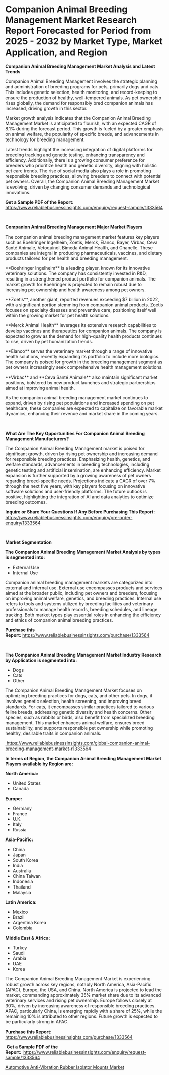 <p><h1>Companion Animal Breeding Management Market Research Report Forecasted for Period from 2025 -  2032 by Market Type, Market Application, and Region</h1></p><p><strong>Companion Animal Breeding Management Market Analysis and Latest Trends</strong></p>
<p><p>Companion Animal Breeding Management involves the strategic planning and administration of breeding programs for pets, primarily dogs and cats. This includes genetic selection, health monitoring, and record-keeping to ensure the production of healthy, well-tempered animals. As pet ownership rises globally, the demand for responsibly bred companion animals has increased, driving growth in this sector. </p><p>Market growth analysis indicates that the Companion Animal Breeding Management Market is anticipated to flourish, with an expected CAGR of 8.1% during the forecast period. This growth is fueled by a greater emphasis on animal welfare, the popularity of specific breeds, and advancements in technology for breeding management. </p><p>Latest trends highlight the increasing integration of digital platforms for breeding tracking and genetic testing, enhancing transparency and efficiency. Additionally, there is a growing consumer preference for breeders who prioritize health and genetic diversity, aligning with holistic pet care trends. The rise of social media also plays a role in promoting responsible breeding practices, allowing breeders to connect with potential pet owners. Overall, the Companion Animal Breeding Management Market is evolving, driven by changing consumer demands and technological innovations.</p></p>
<p><strong>Get a Sample PDF of the Report:&nbsp;</strong> <a href="https://www.reliablebusinessinsights.com/enquiry/request-sample/1333564?utm_campaign=3278&utm_medium=2&utm_source=Github&utm_content=ia&utm_term=24032025&utm_id=companion-animal-breeding-management">https://www.reliablebusinessinsights.com/enquiry/request-sample/1333564</a></p>
<p>&nbsp;</p>
<p><strong>Companion Animal Breeding Management Major Market Players</strong></p>
<p><p>The companion animal breeding management market features key players such as Boehringer Ingelheim, Zoetis, Merck, Elanco, Bayer, Virbac, Ceva Santé Animale, Vetoquinol, Bimeda Animal Health, and Chanelle. These companies are integral in producing pharmaceuticals, vaccines, and dietary products tailored for pet health and breeding management.</p><p>**Boehringer Ingelheim** is a leading player, known for its innovative veterinary solutions. The company has consistently invested in R&D, resulting in a strengthened product portfolio for companion animals. The market growth for Boehringer is projected to remain robust due to increasing pet ownership and health awareness among pet owners.</p><p>**Zoetis**, another giant, reported revenues exceeding $7 billion in 2022, with a significant portion stemming from companion animal products. Zoetis focuses on specialty diseases and preventive care, positioning itself well within the growing market for pet health solutions.</p><p>**Merck Animal Health** leverages its extensive research capabilities to develop vaccines and therapeutics for companion animals. The company is expected to grow as the demand for high-quality health products continues to rise, driven by pet humanization trends.</p><p>**Elanco** serves the veterinary market through a range of innovative health solutions, recently expanding its portfolio to include more biologics. The company is poised for growth in the breeding management segment as pet owners increasingly seek comprehensive health management solutions.</p><p>**Virbac** and **Ceva Santé Animale** also maintain significant market positions, bolstered by new product launches and strategic partnerships aimed at improving animal health. </p><p>As the companion animal breeding management market continues to expand, driven by rising pet populations and increased spending on pet healthcare, these companies are expected to capitalize on favorable market dynamics, enhancing their revenue and market share in the coming years.</p></p>
<p>&nbsp;</p>
<p><strong>What Are The Key Opportunities For Companion Animal Breeding Management Manufacturers?</strong></p>
<p><p>The Companion Animal Breeding Management market is poised for significant growth, driven by rising pet ownership and increasing demand for responsible breeding practices. Emphasizing health, genetics, and welfare standards, advancements in breeding technologies, including genetic testing and artificial insemination, are enhancing efficiency. Market expansion is further supported by a growing awareness of pet owners regarding breed-specific needs. Projections indicate a CAGR of over 7% through the next five years, with key players focusing on innovative software solutions and user-friendly platforms. The future outlook is positive, highlighting the integration of AI and data analytics to optimize breeding outcomes.</p></p>
<p><strong>Inquire or Share Your Questions If Any Before Purchasing This Report:</strong> <a href="https://www.reliablebusinessinsights.com/enquiry/pre-order-enquiry/1333564?utm_campaign=3278&utm_medium=2&utm_source=Github&utm_content=ia&utm_term=24032025&utm_id=companion-animal-breeding-management">https://www.reliablebusinessinsights.com/enquiry/pre-order-enquiry/1333564</a></p>
<p>&nbsp;</p>
<p><strong>Market Segmentation</strong></p>
<p><strong>The Companion Animal Breeding Management Market Analysis by types is segmented into:</strong></p>
<p><ul><li>External Use</li><li>Internal Use</li></ul></p>
<p><p>Companion animal breeding management markets are categorized into external and internal use. External use encompasses products and services aimed at the broader public, including pet owners and breeders, focusing on improving animal welfare, genetics, and breeding practices. Internal use refers to tools and systems utilized by breeding facilities and veterinary professionals to manage health records, breeding schedules, and lineage tracking. Both market types play essential roles in enhancing the efficiency and ethics of companion animal breeding practices.</p></p>
<p><strong>Purchase this Report:&nbsp;</strong><a href="https://www.reliablebusinessinsights.com/purchase/1333564?utm_campaign=3278&utm_medium=2&utm_source=Github&utm_content=ia&utm_term=24032025&utm_id=companion-animal-breeding-management">https://www.reliablebusinessinsights.com/purchase/1333564</a></p>
<p>&nbsp;</p>
<p><strong>The Companion Animal Breeding Management Market Industry Research by Application is segmented into:</strong></p>
<p><ul><li>Dogs</li><li>Cats</li><li>Other</li></ul></p>
<p><p>The Companion Animal Breeding Management Market focuses on optimizing breeding practices for dogs, cats, and other pets. In dogs, it involves genetic selection, health screening, and improving breed standards. For cats, it encompasses similar practices tailored to various feline breeds, addressing genetic diversity and health concerns. Other species, such as rabbits or birds, also benefit from specialized breeding management. This market enhances animal welfare, ensures breed sustainability, and supports responsible pet ownership while promoting healthy, desirable traits in companion animals.</p></p>
<p><a href="https://www.reliablebusinessinsights.com/global-companion-animal-breeding-management-market-r1333564?utm_campaign=3278&utm_medium=2&utm_source=Github&utm_content=ia&utm_term=24032025&utm_id=companion-animal-breeding-management">&nbsp;https://www.reliablebusinessinsights.com/global-companion-animal-breeding-management-market-r1333564</a></p>
<p><strong>In terms of Region, the Companion Animal Breeding Management Market Players available by Region are:</strong></p>
<p>
    <p> <strong> North America: </strong>
        <ul>
            <li>United States</li>
            <li>Canada</li>
        </ul>
        </p> 
    <p> <strong> Europe: </strong>
        <ul>
            <li>Germany</li>
            <li>France</li>
            <li>U.K.</li>
            <li>Italy</li>
            <li>Russia</li>
        </ul>
        </p> 
    <p> <strong> Asia-Pacific: </strong>
        <ul>
            <li>China</li>
            <li>Japan</li>
            <li>South Korea</li>
            <li>India</li>
            <li>Australia</li>
            <li>China Taiwan</li>
            <li>Indonesia</li>
            <li>Thailand</li>
            <li>Malaysia</li>
        </ul>
        </p> 
    <p> <strong> Latin America: </strong>
        <ul>
            <li>Mexico</li>
            <li>Brazil</li>
            <li>Argentina Korea</li>
            <li>Colombia</li>
        </ul>
        </p> 
    <p> <strong> Middle East & Africa: </strong>
        <ul>
            <li>Turkey</li>
            <li>Saudi</li>
            <li>Arabia</li>
            <li>UAE</li>
            <li>Korea</li>
        </ul>
    </p>
    </p>
<p><p>The Companion Animal Breeding Management Market is experiencing robust growth across key regions, notably North America, Asia-Pacific (APAC), Europe, the USA, and China. North America is projected to lead the market, commanding approximately 35% market share due to its advanced veterinary services and rising pet ownership. Europe follows closely at 30%, driven by increasing awareness of responsible breeding practices. APAC, particularly China, is emerging rapidly with a share of 25%, while the remaining 10% is attributed to other regions. Future growth is expected to be particularly strong in APAC.</p></p>
<p><strong>Purchase this Report: </strong><a href="https://www.reliablebusinessinsights.com/purchase/1333564?utm_campaign=3278&utm_medium=2&utm_source=Github&utm_content=ia&utm_term=24032025&utm_id=companion-animal-breeding-management">https://www.reliablebusinessinsights.com/purchase/1333564</a></p>
<p>&nbsp;<strong>Get a Sample PDF of the Report:&nbsp;&nbsp;</strong><a href="https://www.reliablebusinessinsights.com/enquiry/request-sample/1333564?utm_campaign=3278&utm_medium=2&utm_source=Github&utm_content=ia&utm_term=24032025&utm_id=companion-animal-breeding-management">https://www.reliablebusinessinsights.com/enquiry/request-sample/1333564</a></p>
<p><strong></strong></p>
<p><p><a href="https://github.com/zoccohaniech/Market-Research-Report-List-1/blob/main/automotive-anti-vibration-rubber-isolator-mounts-market.md?utm_campaign=3278&utm_medium=2&utm_source=Github&utm_content=ia&utm_term=24032025&utm_id=companion-animal-breeding-management">Automotive Anti-Vibration Rubber Isolator Mounts Market</a></p></p>
